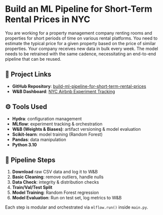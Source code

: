 # Build an ML Pipeline for Short-Term Rental Prices in NYC
You are working for a property management company renting rooms and properties for short periods of 
time on various rental platforms. You need to estimate the typical price for a given property based 
on the price of similar properties. Your company receives new data in bulk every week. The model needs 
to be retrained with the same cadence, necessitating an end-to-end pipeline that can be reused.


## 🔗 Project Links

- **GitHub Repository**: [build-ml-pipeline-for-short-term-rental-prices](https://github.com/zhujunwang989/build-ml-pipeline-for-short-term-rental-prices.git)
- **W&B Dashboard**: [NYC Airbnb Experiment Tracking](https://wandb.ai/wangzhujunshine-georgia-tech-alumni-association/nyc_airbnb?nw=nwuserwangzhujunshine)


## ⚙️ Tools Used

- **Hydra**: configuration management
- **MLflow**: experiment tracking & orchestration
- **W&B (Weights & Biases)**: artifact versioning & model evaluation
- **Scikit-learn**: model training (Random Forest)
- **Pandas**: data manipulation
- **Python 3.10**

## 🧪 Pipeline Steps

1. **Download** raw CSV data and log it to W&B
2. **Basic Cleaning**: remove outliers, handle nulls
3. **Data Check**: integrity & distribution checks
4. **Train/Val/Test Split**
5. **Model Training**: Random Forest regression
6. **Model Evaluation**: Run on test set, log metrics to W&B

Each step is modular and orchestrated via `mlflow.run()` inside `main.py`.

